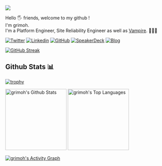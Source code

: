 <img src="https://komarev.com/ghpvc/?username=grimoh&label=PROFILE+VIEWS&style=for-the-badge&color=9370DB">

Hello 🖐️ friends, welcome to my github !<br>
I'm grimoh.<br> I'm a Platform Engineer, Site Reliability Engineer as well as [Vampire](https://draculatheme.com/). 🧛🏻‍♀️

[![Twitter](https://img.shields.io/badge/twitter-00BFFF.svg?style=for-the-badge&logo=Twitter&logoColor=white)](https://www.twitter.com/gr1m0h/)
[![Linkedin](https://img.shields.io/badge/linkedin-00008B.svg?style=for-the-badge&logo=Linkedin&logoColor=white)](https://www.linkedin.com/in/wataru-tsuda-88614024a/)
[![GitHub](https://img.shields.io/badge/github-12100E.svg?style=for-the-badge&logo=github&logoColor=white)](https://github.com/grimoh/)
[![SpeakerDeck](https://img.shields.io/badge/speakerdeck-32CD32.svg?style=for-the-badge&logo=speakerdeck&logoColor=white)](https://speakerdeck.com/grimoh/)
[![Blog](https://img.shields.io/badge/blog-808080?style=for-the-badge&logo=&logoColor=white)](https://weblog.grimoh.net/)

[![GitHub Streak](https://github-readme-streak-stats.herokuapp.com/?user=grimoh)](https://git.io/streak-stats)

## Github Stats 📊 

[![trophy](https://github-profile-trophy.vercel.app/?username=ryo-ma)](https://github.com/ryo-ma/github-profile-trophy)

<a href="https://github.com/anuraghazra/github-readme-stats"><img alt="grimoh's Github Stats" src="https://github-readme-stats.vercel.app/api/?username=grimoh&show_icons=true&count_private=true&theme=default&hide_border=true&bg_color=fff&title_color=9370DB&icon_color=9370DB" height="192px"/></a>
<a href="https://github.com/anuraghazra/github-readme-stats"><img alt="grimoh's Top Languages" src="https://github-readme-stats.vercel.app/api/top-langs/?username=grimoh&langs_count=8&layout=compact&theme=default&hide_border=true&bg_color=fff&title_color=9370DB&icon_color=9370DB&hide=Jupyter%20Notebook" height="192px"/></a>

<a href="https://github.com/ashutosh00710/github-readme-activity-graph"><img alt="grimoh's Activity Graph" src="https://activity-graph.herokuapp.com/graph/?username=grimoh&bg_color=fff&color=9370DB&line=9370DB&point=000&hide_border=true" /></a>
